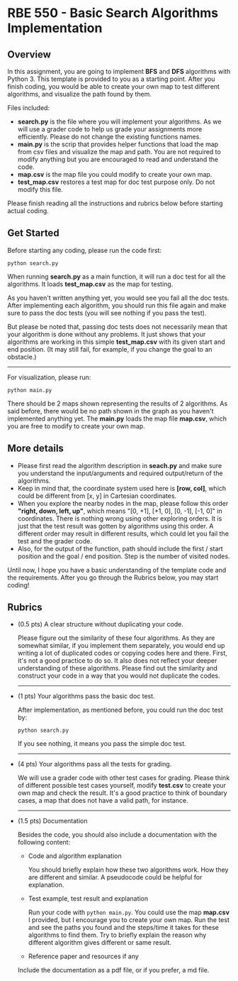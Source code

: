 # RBE 550 - Basic Search Algorithms Implementation

## Overview

In this assignment, you are going to implement **BFS** and **DFS** algorithms with Python 3. This template is provided to you as a starting point. After you finish coding, you would be able to create your own map to test different algorithms, and visualize the path found by them.

Files included:

- **search.py** is the file where you will implement your algorithms. As we will use a grader code to help us grade your assignments more efficiently. Please do not change the existing functions names.
- **main.py** is the scrip that provides helper functions that load the map from csv files and visualize the map and path. You are not required to modify anything but you are encouraged to read and understand the code.
- **map.csv** is the map file you could modify to create your own map.
- **test_map.csv** restores a test map for doc test purpose only. Do not modify this file.

Please finish reading all the instructions and rubrics below before starting actual coding.

## Get Started

Before starting any coding, please run the code first:

`python search.py`

When running **search.py** as a main function, it will run a doc test for all the algorithms. It loads **test_map.csv** as the map for testing.

As you haven't written anything yet, you would see you fail all the doc tests. After implementing each algorithm, you should run this file again and make sure to pass the doc tests (you will see nothing if you pass the test). 

But please be noted that, passing doc tests does not necessarily mean that your algorithm is done without any problems. It just shows that your algorithms are working in this simple **test_map.csv** with its given start and end position. (It may still fail, for example, if you change the goal to an obstacle.)

---

For visualization, please run:

`python main.py`

There should be 2 maps shown representing the results of 2 algorithms. As said before, there would be no path shown in the graph as you haven't implemented anything yet. The **main.py** loads the map file **map.csv**, which you are free to modify to create your own map.

## More details

- Please first read the algorithm description in **seach.py** and make sure you understand the input/arguments and required output/return of the algorithms.
- Keep in mind that, the coordinate system used here is **[row, col]**, which could be different from [x, y] in Cartesian coordinates. 
- When you explore the nearby nodes in the map, please follow this order **"right, down, left, up"**, which means "[0, +1], [+1, 0], [0, -1], [-1, 0]" in coordinates. There is nothing wrong using other exploring orders. It is just that the test result was gotten by algorithms using this order. A different order may result in different results, which could let you fail the test and the grader code.
- Also, for the output of the function, path should include the first / start position and the goal / end position. Step is the number of visited nodes.

Until now, I hope you have a basic understanding of the template code and the requirements. After you go through the Rubrics below, you may start coding! 

## Rubrics

- (0.5 pts) A clear structure without duplicating your code.

  Please figure out the similarity of these four algorithms. As they are somewhat similar, if you implement them separately, you would end up writing a lot of duplicated codes or copying codes here and there. First, it's not a good practice to do so. It also does not reflect your deeper understanding of these algorithms. Please find out the similarity and construct your code in a way that you would not duplicate the codes.

  ---

- (1 pts) Your algorithms pass the basic doc test.

  After implementation, as mentioned before, you could run the doc test by:

  `python search.py`

  If you see nothing, it means you pass the simple doc test.

  ---

- (4 pts) Your algorithms pass all the tests for grading.

  We will use a grader code with other test cases for grading. Please think of different possible test cases yourself, modify **test.csv** to create your own map and check the result. It's a good practice to think of boundary cases, a map that does not have a valid path, for instance.

  ---

- (1.5 pts) Documentation

  Besides the code, you should also include a documentation with the following content:

  - Code and algorithm explanation

    You should briefly explain how these two algorithms work. How they are different and similar. A pseudocode could be helpful for explanation.

  - Test example, test result and explanation

    Run your code with `python main.py`. You could use the map **map.csv** I provided, but I encourage you to create your own map. Run the test and see the paths you found and the steps/time it takes for these algorithms to find them. Try to briefly explain the reason why different algorithm gives different or same result.

  - Reference paper and resources if any

  Include the documentation as a pdf file, or if you prefer, a md file.
